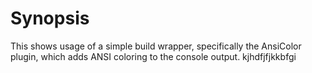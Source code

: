 # Synopsis

This shows usage of a simple build wrapper, specifically the
AnsiColor plugin, which adds ANSI coloring to the console output.
kjhdfjfjkkbfgi
